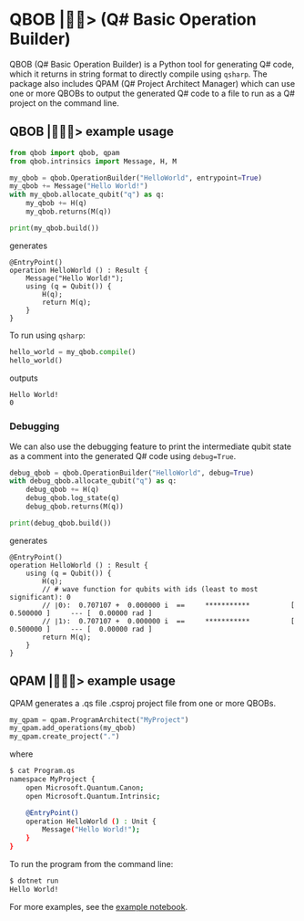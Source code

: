 # QBOB |👷‍♀️> (Q# Basic Operation Builder)

QBOB (Q# Basic Operation Builder) is a Python tool for generating Q# code, which it returns in string format to directly compile using `qsharp`. The package also includes QPAM (Q# Project Architect Manager) which can use one or more QBOBs to output the generated Q# code to a file to run as a Q# project on the command line.

## QBOB |👷🏾‍♂️> example usage

```python
from qbob import qbob, qpam
from qbob.intrinsics import Message, H, M

my_qbob = qbob.OperationBuilder("HelloWorld", entrypoint=True)
my_qbob += Message("Hello World!")
with my_qbob.allocate_qubit("q") as q:
    my_qbob += H(q)
    my_qbob.returns(M(q))

print(my_qbob.build())
```

generates

```qsharp
@EntryPoint()
operation HelloWorld () : Result {
    Message("Hello World!");
    using (q = Qubit()) {
        H(q);
        return M(q);
    }
}
```

To run using `qsharp`:

```python
hello_world = my_qbob.compile()
hello_world()
```

outputs

```bash
Hello World!
0
```

### Debugging

We can also use the debugging feature to print the intermediate qubit state as a comment into the generated Q# code using `debug=True`.

```python
debug_qbob = qbob.OperationBuilder("HelloWorld", debug=True)
with debug_qbob.allocate_qubit("q") as q:
    debug_qbob += H(q)
    debug_qbob.log_state(q)
    debug_qbob.returns(M(q))

print(debug_qbob.build())
```

generates

```qsharp
@EntryPoint()
operation HelloWorld () : Result {
    using (q = Qubit()) {
        H(q);
        // # wave function for qubits with ids (least to most significant): 0
        // ∣0❭:	 0.707107 +  0.000000 i	 == 	***********          [ 0.500000 ]     --- [  0.00000 rad ]
        // ∣1❭:	 0.707107 +  0.000000 i	 == 	***********          [ 0.500000 ]     --- [  0.00000 rad ]
        return M(q);
    }
}
```

## QPAM |👷🏻‍♀️> example usage

QPAM generates a .qs file .csproj project file from one or more QBOBs.

```python
my_qpam = qpam.ProgramArchitect("MyProject")
my_qpam.add_operations(my_qbob)
my_qpam.create_project(".")
```

where

```bash
$ cat Program.qs
namespace MyProject {
    open Microsoft.Quantum.Canon;
    open Microsoft.Quantum.Intrinsic;

    @EntryPoint()
    operation HelloWorld () : Unit {
        Message("Hello World!");
    }
}
```

To run the program from the command line:

```bash
$ dotnet run
Hello World!
```

For more examples, see the [example notebook](examples/qbob_101.ipynb).
